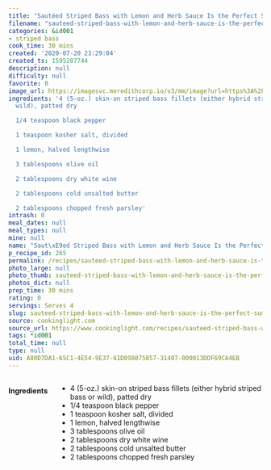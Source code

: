 ```yaml
---
title: "Sautéed Striped Bass with Lemon and Herb Sauce Is the Perfect Summer Dinner"
filename: "sauteed-striped-bass-with-lemon-and-herb-sauce-is-the-perfect-summer-dinner"
categories: &id001
- striped bass
cook_time: 30 mins
created: '2020-07-20 23:29:04'
created_ts: 1595287744
description: null
difficulty: null
favorite: 0
image_url: https://imagesvc.meredithcorp.io/v3/mm/image?url=https%3A%2F%2Fimg1.cookinglight.timeinc.net%2Fsites%2Fdefault%2Ffiles%2Fstyles%2Fmedium_2x%2Fpublic%2F1526940931%2Fsauteed-striped-bass-with-lemon-and-herb-sauce-1807-p59.jpg%3Fitok%3DwNncF5Ya&w=400&c=sc&poi=face&q=85
ingredients: '4 (5-oz.) skin-on striped bass fillets (either hybrid striped bass or
  wild), patted dry

  1/4 teaspoon black pepper

  1 teaspoon kosher salt, divided

  1 lemon, halved lengthwise

  3 tablespoons olive oil

  2 tablespoons dry white wine

  2 tablespoons cold unsalted butter

  2 tablespoons chopped fresh parsley'
intrash: 0
meal_dates: null
meal_types: null
mine: null
name: "Saut\xE9ed Striped Bass with Lemon and Herb Sauce Is the Perfect Summer Dinner"
p_recipe_id: 265
permalink: /recipes/sauteed-striped-bass-with-lemon-and-herb-sauce-is-the-perfect-summer-dinner
photo_large: null
photo_thumb: sauteed-striped-bass-with-lemon-and-herb-sauce-is-the-perfect-summer-dinner-thumb.jpg
photos_dict: null
prep_time: 30 mins
rating: 0
servings: Serves 4
slug: sauteed-striped-bass-with-lemon-and-herb-sauce-is-the-perfect-summer-dinner
source: cookinglight.com
source_url: https://www.cookinglight.com/recipes/sauteed-striped-bass-with-lemon-and-herb-sauce
tags: *id001
total_time: null
type: null
uid: A80D7DA1-65C1-4E54-9E37-61D898075857-31407-000013DDF69CA4EB
---
```

<div class="large-8 medium-7 columns" id="writeup">	</div><!-- #writeup -->
</div><!-- #row-one -->
<div class="row" id="row-two">	<div class="medium-4 small-5 columns" id="ingredients"><h4>Ingredients</h4><div class="box box-ingredients content"><ul>
<li>4 (5-oz.) skin-on striped bass fillets (either hybrid striped bass or wild), patted dry</li>
<li>1/4 teaspoon black pepper</li>
<li>1 teaspoon kosher salt, divided</li>
<li>1 lemon, halved lengthwise</li>
<li>3 tablespoons olive oil</li>
<li>2 tablespoons dry white wine</li>
<li>2 tablespoons cold unsalted butter</li>
<li>2 tablespoons chopped fresh parsley</li>
</ul>
</div>	</div>	<div class="medium-6 small-7 columns" id="directions">	</div>